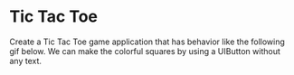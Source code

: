 # Tic Tac Toe

Create a Tic Tac Toe game application that has behavior like the following gif below. We can make the colorful squares by using a UIButton without any text.
